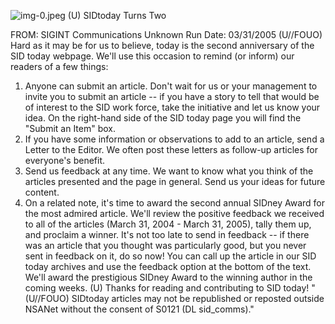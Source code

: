 ![img-0.jpeg](img-0.jpeg)
(U) SIDtoday Turns Two

FROM: SIGINT Communications
Unknown
Run Date: 03/31/2005
(U//FOUO) Hard as it may be for us to believe, today is the second anniversary of the SID today webpage. We'll use this occasion to remind (or inform) our readers of a few things:

1. Anyone can submit an article. Don't wait for us or your management to invite you to submit an article -- if you have a story to tell that would be of interest to the SID work force, take the initiative and let us know your idea. On the right-hand side of the SID today page you will find the "Submit an Item" box.
2. If you have some information or observations to add to an article, send a Letter to the Editor. We often post these letters as follow-up articles for everyone's benefit.
3. Send us feedback at any time. We want to know what you think of the articles presented and the page in general. Send us your ideas for future content.
4. On a related note, it's time to award the second annual SIDney Award for the most admired article. We'll review the positive feedback we received to all of the articles (March 31, 2004 - March 31, 2005), tally them up, and proclaim a winner. It's not too late to send in feedback -- if there was an article that you thought was particularly good, but you never sent in feedback on it, do so now! You can call up the article in our SID today archives and use the feedback option at the bottom of the text. We'll award the prestigious SIDney Award to the winning author in the coming weeks.
(U) Thanks for reading and contributing to SID today!
"(U//FOUO) SIDtoday articles may not be republished or reposted outside NSANet without the consent of S0121 (DL sid_comms)."
